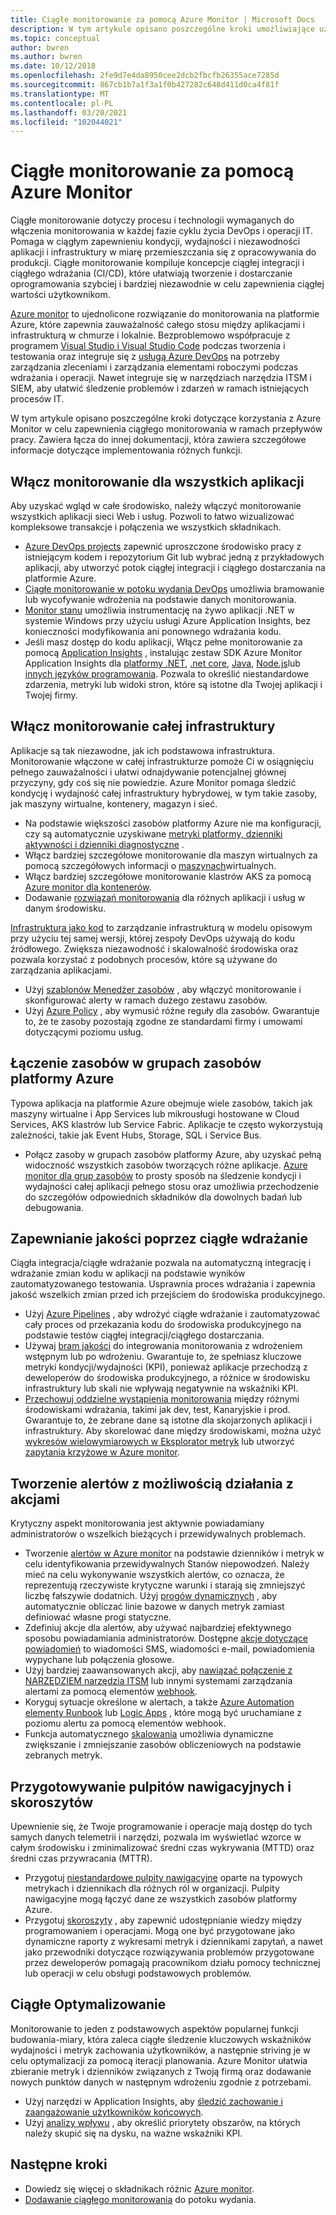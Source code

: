 ```yaml
---
title: Ciągłe monitorowanie za pomocą Azure Monitor | Microsoft Docs
description: W tym artykule opisano poszczególne kroki umożliwiające używanie Azure Monitor w celu zapewnienia ciągłego monitorowania w całym przepływie pracy.
ms.topic: conceptual
author: bwren
ms.author: bwren
ms.date: 10/12/2018
ms.openlocfilehash: 2fe9d7e4da8950cee2dcb2fbcfb26355ace7285d
ms.sourcegitcommit: 867cb1b7a1f3a1f0b427282c648d411d0ca4f81f
ms.translationtype: MT
ms.contentlocale: pl-PL
ms.lasthandoff: 03/20/2021
ms.locfileid: "102044021"
---
```

# <a name="continuous-monitoring-with-azure-monitor"></a>Ciągłe monitorowanie za pomocą Azure Monitor

Ciągłe monitorowanie dotyczy procesu i technologii wymaganych do włączenia monitorowania w każdej fazie cyklu życia DevOps i operacji IT. Pomaga w ciągłym zapewnieniu kondycji, wydajności i niezawodności aplikacji i infrastruktury w miarę przemieszczania się z opracowywania do produkcji. Ciągłe monitorowanie kompiluje koncepcje ciągłej integracji i ciągłego wdrażania (CI/CD), które ułatwiają tworzenie i dostarczanie oprogramowania szybciej i bardziej niezawodnie w celu zapewnienia ciągłej wartości użytkownikom.

[Azure monitor](overview.md) to ujednolicone rozwiązanie do monitorowania na platformie Azure, które zapewnia zauważalność całego stosu między aplikacjami i infrastrukturą w chmurze i lokalnie. Bezproblemowo współpracuje z programem [Visual Studio i Visual Studio Code](https://visualstudio.microsoft.com/) podczas tworzenia i testowania oraz integruje się z [usługą Azure DevOps](/azure/devops/user-guide/index) na potrzeby zarządzania zleceniami i zarządzania elementami roboczymi podczas wdrażania i operacji. Nawet integruje się w narzędziach narzędzia ITSM i SIEM, aby ułatwić śledzenie problemów i zdarzeń w ramach istniejących procesów IT.

W tym artykule opisano poszczególne kroki dotyczące korzystania z Azure Monitor w celu zapewnienia ciągłego monitorowania w ramach przepływów pracy. Zawiera łącza do innej dokumentacji, która zawiera szczegółowe informacje dotyczące implementowania różnych funkcji.


## <a name="enable-monitoring-for-all-your-applications"></a>Włącz monitorowanie dla wszystkich aplikacji
Aby uzyskać wgląd w całe środowisko, należy włączyć monitorowanie wszystkich aplikacji sieci Web i usług. Pozwoli to łatwo wizualizować kompleksowe transakcje i połączenia we wszystkich składnikach.

- [Azure DevOps projects](../devops-project/overview.md) zapewnić uproszczone środowisko pracy z istniejącym kodem i repozytorium Git lub wybrać jedną z przykładowych aplikacji, aby utworzyć potok ciągłej integracji i ciągłego dostarczania na platformie Azure.
- [Ciągłe monitorowanie w potoku wydania DevOps](./app/continuous-monitoring.md) umożliwia bramowanie lub wycofywanie wdrożenia na podstawie danych monitorowania.
- [Monitor stanu](./app/monitor-performance-live-website-now.md)  umożliwia instrumentację na żywo aplikacji .NET w systemie Windows przy użyciu usługi Azure Application Insights, bez konieczności modyfikowania ani ponownego wdrażania kodu.
- Jeśli masz dostęp do kodu aplikacji, Włącz pełne monitorowanie za pomocą [Application Insights](./app/app-insights-overview.md) , instalując zestaw SDK Azure Monitor Application Insights dla [platformy .NET](./app/asp-net.md), [.net core](./app/asp-net-core.md), [Java](./app/java-get-started.md), [Node.js](./app/nodejs-quick-start.md)lub [innych języków programowania](./app/platforms.md). Pozwala to określić niestandardowe zdarzenia, metryki lub widoki stron, które są istotne dla Twojej aplikacji i Twojej firmy.



## <a name="enable-monitoring-for-your-entire-infrastructure"></a>Włącz monitorowanie całej infrastruktury
Aplikacje są tak niezawodne, jak ich podstawowa infrastruktura. Monitorowanie włączone w całej infrastrukturze pomoże Ci w osiągnięciu pełnego zauważalności i ułatwi odnajdywanie potencjalnej głównej przyczyny, gdy coś się nie powiedzie. Azure Monitor pomaga śledzić kondycję i wydajność całej infrastruktury hybrydowej, w tym takie zasoby, jak maszyny wirtualne, kontenery, magazyn i sieć.

- Na podstawie większości zasobów platformy Azure nie ma konfiguracji, czy są automatycznie uzyskiwane [metryki platformy, dzienniki aktywności i dzienniki diagnostyczne](agents/data-sources.md) .
- Włącz bardziej szczegółowe monitorowanie dla maszyn wirtualnych za pomocą szczegółowych informacji o [maszynach](vm/vminsights-overview.md)wirtualnych.
-  Włącz bardziej szczegółowe monitorowanie klastrów AKS za pomocą [Azure monitor dla kontenerów](containers/container-insights-overview.md).
- Dodawanie [rozwiązań monitorowania](./monitor-reference.md) dla różnych aplikacji i usług w danym środowisku.


[Infrastruktura jako kod](/azure/devops/learn/what-is-infrastructure-as-code) to zarządzanie infrastrukturą w modelu opisowym przy użyciu tej samej wersji, której zespoły DevOps używają do kodu źródłowego. Zwiększa niezawodność i skalowalność środowiska oraz pozwala korzystać z podobnych procesów, które są używane do zarządzania aplikacjami.

-  Użyj [szablonów Menedżer zasobów](./logs/resource-manager-workspace.md) , aby włączyć monitorowanie i skonfigurować alerty w ramach dużego zestawu zasobów.
- Użyj [Azure Policy](../governance/policy/overview.md) , aby wymusić różne reguły dla zasobów. Gwarantuje to, że te zasoby pozostają zgodne ze standardami firmy i umowami dotyczącymi poziomu usług. 


##  <a name="combine-resources-in-azure-resource-groups"></a>Łączenie zasobów w grupach zasobów platformy Azure
Typowa aplikacja na platformie Azure obejmuje wiele zasobów, takich jak maszyny wirtualne i App Services lub mikrousługi hostowane w Cloud Services, AKS klastrów lub Service Fabric. Aplikacje te często wykorzystują zależności, takie jak Event Hubs, Storage, SQL i Service Bus.

- Połącz zasoby w grupach zasobów platformy Azure, aby uzyskać pełną widoczność wszystkich zasobów tworzących różne aplikacje. [Azure monitor dla grup zasobów](./insights/resource-group-insights.md) to prosty sposób na śledzenie kondycji i wydajności całej aplikacji pełnego stosu oraz umożliwia przechodzenie do szczegółów odpowiednich składników dla dowolnych badań lub debugowania.

## <a name="ensure-quality-through-continuous-deployment"></a>Zapewnianie jakości poprzez ciągłe wdrażanie
Ciągła integracja/ciągłe wdrażanie pozwala na automatyczną integrację i wdrażanie zmian kodu w aplikacji na podstawie wyników zautomatyzowanego testowania. Usprawnia proces wdrażania i zapewnia jakość wszelkich zmian przed ich przejściem do środowiska produkcyjnego.


- Użyj [Azure Pipelines](/azure/devops/pipelines) , aby wdrożyć ciągłe wdrażanie i zautomatyzować cały proces od przekazania kodu do środowiska produkcyjnego na podstawie testów ciągłej integracji/ciągłego dostarczania.
- Używaj [bram jakości](/azure/devops/pipelines/release/approvals/gates) do integrowania monitorowania z wdrożeniem wstępnym lub po wdrożeniu. Gwarantuje to, że spełniasz kluczowe metryki kondycji/wydajności (KPI), ponieważ aplikacje przechodzą z deweloperów do środowiska produkcyjnego, a różnice w środowisku infrastruktury lub skali nie wpływają negatywnie na wskaźniki KPI.
- [Przechowuj oddzielne wystąpienia monitorowania](./app/separate-resources.md) między różnymi środowiskami wdrażania, takimi jak dev, test, Kanaryjskie i prod. Gwarantuje to, że zebrane dane są istotne dla skojarzonych aplikacji i infrastruktury. Aby skorelować dane między środowiskami, można użyć [wykresów wielowymiarowych w Eksplorator metryk](./essentials/metrics-charts.md) lub utworzyć [zapytania krzyżowe w Azure monitor](logs/cross-workspace-query.md).


## <a name="create-actionable-alerts-with-actions"></a>Tworzenie alertów z możliwością działania z akcjami
Krytyczny aspekt monitorowania jest aktywnie powiadamiany administratorów o wszelkich bieżących i przewidywalnych problemach. 

- Tworzenie [alertów w Azure monitor](./alerts/alerts-overview.md) na podstawie dzienników i metryk w celu identyfikowania przewidywalnych Stanów niepowodzeń. Należy mieć na celu wykonywanie wszystkich alertów, co oznacza, że reprezentują rzeczywiste krytyczne warunki i starają się zmniejszyć liczbę fałszywie dodatnich. Użyj [progów dynamicznych](alerts/alerts-dynamic-thresholds.md) , aby automatycznie obliczać linie bazowe w danych metryk zamiast definiować własne progi statyczne. 
- Zdefiniuj akcje dla alertów, aby używać najbardziej efektywnego sposobu powiadamiania administratorów. Dostępne [akcje dotyczące powiadomień](alerts/action-groups.md#create-an-action-group-by-using-the-azure-portal) to wiadomości SMS, wiadomości e-mail, powiadomienia wypychane lub połączenia głosowe.
- Użyj bardziej zaawansowanych akcji, aby [nawiązać połączenie z NARZĘDZIEM narzędzia ITSM](alerts/itsmc-overview.md) lub innymi systemami zarządzania alertami za pomocą elementów [webhook](alerts/activity-log-alerts-webhook.md).
- Koryguj sytuacje określone w alertach, a także [Azure Automation elementy Runbook](../automation/automation-webhooks.md) lub [Logic Apps](/connectors/custom-connectors/create-webhook-trigger) , które mogą być uruchamiane z poziomu alertu za pomocą elementów webhook. 
- Funkcja automatycznego [skalowania](./autoscale/tutorial-autoscale-performance-schedule.md) umożliwia dynamiczne zwiększanie i zmniejszanie zasobów obliczeniowych na podstawie zebranych metryk.

## <a name="prepare-dashboards-and-workbooks"></a>Przygotowywanie pulpitów nawigacyjnych i skoroszytów
Upewnienie się, że Twoje programowanie i operacje mają dostęp do tych samych danych telemetrii i narzędzi, pozwala im wyświetlać wzorce w całym środowisku i zminimalizować średni czas wykrywania (MTTD) oraz średni czas przywracania (MTTR).

- Przygotuj [niestandardowe pulpity nawigacyjne](./app/tutorial-app-dashboards.md) oparte na typowych metrykach i dziennikach dla różnych ról w organizacji. Pulpity nawigacyjne mogą łączyć dane ze wszystkich zasobów platformy Azure.
- Przygotuj [skoroszyty](./visualize/workbooks-overview.md) , aby zapewnić udostępnianie wiedzy między programowaniem i operacjami. Mogą one być przygotowane jako dynamiczne raporty z wykresami metryk i dziennikami zapytań, a nawet jako przewodniki dotyczące rozwiązywania problemów przygotowane przez deweloperów pomagają pracownikom działu pomocy technicznej lub operacji w celu obsługi podstawowych problemów.

## <a name="continuously-optimize"></a>Ciągłe Optymalizowanie
 Monitorowanie to jeden z podstawowych aspektów popularnej funkcji budowania-miary, która zaleca ciągłe śledzenie kluczowych wskaźników wydajności i metryk zachowania użytkowników, a następnie striving je w celu optymalizacji za pomocą iteracji planowania. Azure Monitor ułatwia zbieranie metryk i dzienników związanych z Twoją firmą oraz dodawanie nowych punktów danych w następnym wdrożeniu zgodnie z potrzebami.

- Użyj narzędzi w Application Insights, aby [śledzić zachowanie i zaangażowanie użytkowników końcowych](./app/tutorial-users.md).
- Użyj [analizy wpływu](./app/usage-impact.md) , aby określić priorytety obszarów, na których należy skupić się na dysku, na ważne wskaźniki KPI.


## <a name="next-steps"></a>Następne kroki

- Dowiedz się więcej o składnikach różnic [Azure monitor](overview.md).
- [Dodawanie ciągłego monitorowania](./app/continuous-monitoring.md) do potoku wydania.